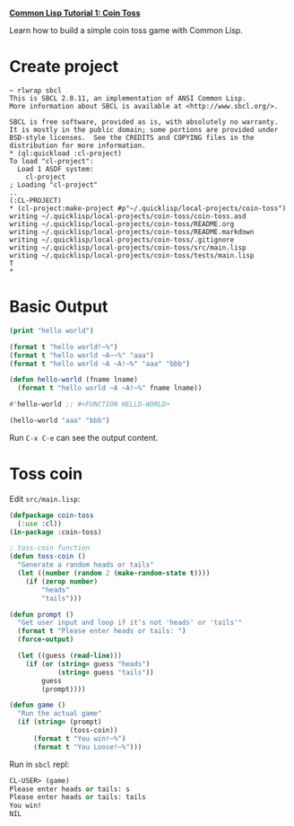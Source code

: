 **[Common Lisp Tutorial 1: Coin Toss]( https://www.youtube.com/watch?v=xyXDE5gP2QI&list=PLCpux10P7KDKPb4eI5b_qSnQaY1ePGKGK)**

Learn how to build a simple coin toss game with Common Lisp.

# Create project
```
~ rlwrap sbcl
This is SBCL 2.0.11, an implementation of ANSI Common Lisp.
More information about SBCL is available at <http://www.sbcl.org/>.

SBCL is free software, provided as is, with absolutely no warranty.
It is mostly in the public domain; some portions are provided under
BSD-style licenses.  See the CREDITS and COPYING files in the
distribution for more information.
* (ql:quickload :cl-project)
To load "cl-project":
  Load 1 ASDF system:
    cl-project
; Loading "cl-project"
..
(:CL-PROJECT)
* (cl-project:make-project #p"~/.quicklisp/local-projects/coin-toss")
writing ~/.quicklisp/local-projects/coin-toss/coin-toss.asd
writing ~/.quicklisp/local-projects/coin-toss/README.org
writing ~/.quicklisp/local-projects/coin-toss/README.markdown
writing ~/.quicklisp/local-projects/coin-toss/.gitignore
writing ~/.quicklisp/local-projects/coin-toss/src/main.lisp
writing ~/.quicklisp/local-projects/coin-toss/tests/main.lisp
T
*
```

# Basic Output
``` lisp
(print "hello world")

(format t "hello world!~%")
(format t "hello world ~A~~%" "aaa")
(format t "hello world ~A ~A!~%" "aaa" "bbb")

(defun hello-world (fname lname)
  (format t "hello world ~A ~A!~%" fname lname))

#'hello-world ;; #<FUNCTION HELLO-WORLD>

(hello-world "aaa" "bbb")
```

Run `C-x C-e` can see the output content.

# Toss coin
Edit `src/main.lisp`:
``` lisp
(defpackage coin-toss
  (:use :cl))
(in-package :coin-toss)

; toss-coin function
(defun toss-coin ()
  "Generate a random heads or tails"
  (let ((number (random 2 (make-random-state t))))
    (if (zerop number)
        "heads"
        "tails")))

(defun prompt ()
  "Get user input and loop if it's not 'heads' or 'tails'"
  (format t "Please enter heads or tails: ")
  (force-output)

  (let ((guess (read-line)))
    (if (or (string= guess "heads")
            (string= guess "tails"))
        guess
        (prompt))))

(defun game ()
  "Run the actual game"
  (if (string= (prompt)
               (toss-coin))
      (format t "You win!~%")
      (format t "You Loose!~%")))
```
Run in `sbcl` repl:
``` lisp
CL-USER> (game)
Please enter heads or tails: s
Please enter heads or tails: tails
You win!
NIL
```